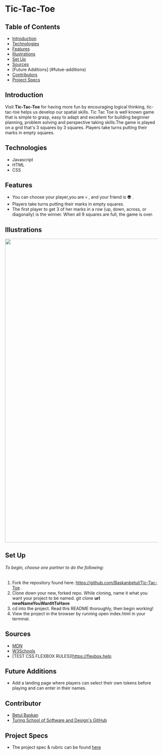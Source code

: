 # Tic-Tac-Toe

## Table of Contents

  - [Introduction](#introduction)
  - [Technologies](#technologies)
  - [Features](#features)
  - [Illustrations](#illustrations)
  - [Set Up](#set-up)
  - [Sources](#sources)
  - [Future Additions] (#futue-additions)
  - [Contributors](#contributors)
  - [Project Specs](#project-specs)

## Introduction

Visit **Tic-Tac-Toe**  for having more fun by encouraging logical thinking, tic-tac-toe helps us develop our spatial skills. Tic Tac Toe is well known game that is simple to grasp, easy to adapt and excellent for building beginner planning, problem solving and perspective taking skills.The game is played on a grid that's 3 squares by 3 squares. Players take turns putting their marks in empty squares.


## Technologies
  - Javascript
  - HTML
  - CSS

## Features

  - You can choose your player,you are 💀 , and your friend is 👽 .
  - Players take turns putting their marks in empty squares.
  - The first player to get 3 of her marks in a row (up, down, across, or diagonally) is the winner. When all 9 squares are full, the game is over.

## Illustrations

<img width="1060" height="1000" src="https://c.tenor.com/tgOpFtPm0ZIAAAAC/scooby-skull.gif" />

## Set Up

###### To begin, choose one partner to do the following:

1. Fork the repository found here: https://github.com/Baskanbetul/Tic-Tac-Toe .
2. Clone down your new, forked repo. While cloning, name it what you want your project to be named. git clone **url** **newNameYouWantItToHave**
3. cd into the project. Read this README thoroughly, then begin working!
3. View the project in the browser by running open index.html in your terminal.

## Sources
  - [MDN](https://developer.mozilla.org/en-US/)
  - [W3Schools](https://www.w3schools.com/)
  - [TEST CSS FLEXBOX RULES](https://flexbox.help

## Future Additions

- Add a landing page where players can select their own tokens before playing and can enter in their names.


## Contributor
  - [Betul Baskan](https://github.com/Baskanbetul)
  - [Turing School of Software and Design's GitHub](https://github.com/turingschool-examples)

## Project Specs
  - The project spec & rubric can be found [here](https://github.com/Baskanbetul/Tic-Tac-Toe)
